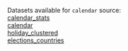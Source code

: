 Datasets available for `calendar` source:  
[calendar_stats](https://docs.upgini.com/public/calendar/calendar_stats)  
[calendar](https://docs.upgini.com/public/calendar/calendar)  
[holiday_clustered](https://docs.upgini.com/public/calendar/holiday_clustered)  
[elections_countries](https://docs.upgini.com/public/calendar/elections_countries)  
